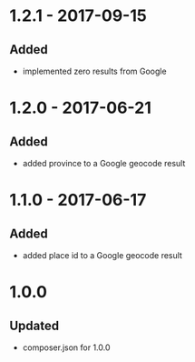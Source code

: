 # 1.2.1 - 2017-09-15
## Added
- implemented zero results from Google

# 1.2.0 - 2017-06-21
## Added
- added province to a Google geocode result

# 1.1.0 - 2017-06-17
## Added
- added place id to a Google geocode result

# 1.0.0
## Updated
- composer.json for 1.0.0
